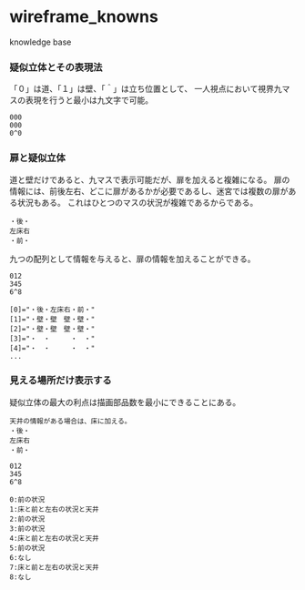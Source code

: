 # wireframe_knowns
knowledge base
### 疑似立体とその表現法
「０」は道、「１」は壁、「＾」は立ち位置として、
一人視点において視界九マスの表現を行うと最小は九文字で可能。
```
000
000
0^0
```

### 扉と疑似立体
道と壁だけであると、九マスで表示可能だが、扉を加えると複雑になる。
扉の情報には、前後左右、どこに扉があるかが必要であるし、迷宮では複数の扉がある状況もある。
これはひとつのマスの状況が複雑であるからである。
```
・後・
左床右
・前・
```
九つの配列として情報を与えると、扉の情報を加えることができる。
```
012
345
6^8

[0]="・後・左床右・前・"
[1]="・壁・壁　壁・壁・"
[2]="・壁・壁　壁・壁・"
[3]="・　・　　　・　・"
[4]="・　・　　　・　・"
...
```

### 見える場所だけ表示する
疑似立体の最大の利点は描画部品数を最小にできることにある。
```
天井の情報がある場合は、床に加える。
・後・
左床右
・前・

012
345
6^8

0:前の状況
1:床と前と左右の状況と天井
2:前の状況
3:前の状況
4:床と前と左右の状況と天井
5:前の状況
6:なし
7:床と前と左右の状況と天井
8:なし
```


